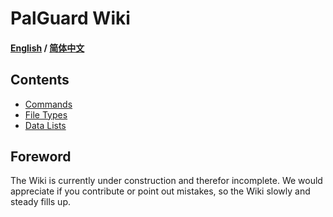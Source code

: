 # PalGuard Wiki

#### [English](./README.md) / [简体中文](./README_ZH_CN.md)

## Contents

- [Commands](Commands/README.md)
- [File Types](./Files/README.md)
- [Data Lists](./Data%20Lists/README.md)
  
</details>

## Foreword
The Wiki is currently under construction and therefor incomplete. We would appreciate if you contribute or point out mistakes, so the Wiki slowly and steady fills up.